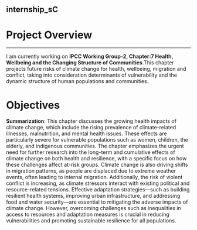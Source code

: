 ## internship_sC

# Project Overview
---
I am currently working on **IPCC Working Group-2, Chapter:7 Health, Wellbeing and the Changing Structure of Communities**.This chapter projects future risks of climate change for health, wellbeing, migration and conflict, taking into consideration determinants of vulnerability and the dynamic structure of human populations and communities. 

# Objectives
**Summarization**: This chapter discusses the growing health impacts of climate change, which include the rising prevalence of climate-related illnesses, malnutrition, and mental health issues. These effects are particularly severe for vulnerable populations such as women, children, the elderly, and indigenous communities. The chapter emphasizes the urgent need for further research into the long-term and cumulative effects of climate change on both health and resilience, with a specific focus on how these challenges affect at-risk groups. Climate change is also driving shifts in migration patterns, as people are displaced due to extreme weather events, often leading to internal migration. Additionally, the risk of violent conflict is increasing, as climate stressors interact with existing political and resource-related tensions. Effective adaptation strategies—such as building resilient health systems, improving urban infrastructure, and addressing food and water security—are essential to mitigating the adverse impacts of climate change. However, overcoming challenges such as inequalities in access to resources and adaptation measures is crucial in reducing vulnerabilities and promoting sustainable resilience for all populations.
